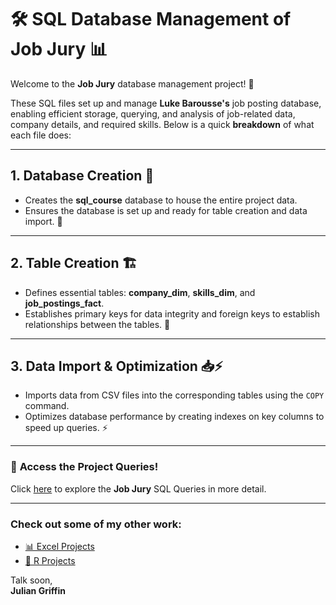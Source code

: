 # 🛠️ **SQL Database Management of Job Jury** 📊

Welcome to the **Job Jury** database management project! 🚀   

These SQL files set up and manage **Luke Barousse's** job posting database, enabling efficient storage, querying, and analysis of job-related data, company details, and required skills. Below is a quick **breakdown** of what each file does:

---

## **1. Database Creation** 📂
- Creates the **sql_course** database to house the entire project data.
- Ensures the database is set up and ready for table creation and data import. 🔧

---

## **2. Table Creation** 🏗️
- Defines essential tables: **company_dim**, **skills_dim**, and **job_postings_fact**.
- Establishes primary keys for data integrity and foreign keys to establish relationships between the tables. 🔑

---

## **3. Data Import & Optimization** 📥⚡
- Imports data from CSV files into the corresponding tables using the `COPY` command.
- Optimizes database performance by creating indexes on key columns to speed up queries. ⚡

---

### 📂 **Access the Project Queries!**
Click [here](./SQL_Queries) to explore the **Job Jury** SQL Queries in more detail.

---

### Check out some of my other work:  
- [📊 Excel Projects](https://github.com/JulianGriffin11/Excel_Projects)  
- [📘 R Projects](https://github.com/JulianGriffin11/R_Projects)

Talk soon,  
**Julian Griffin**
